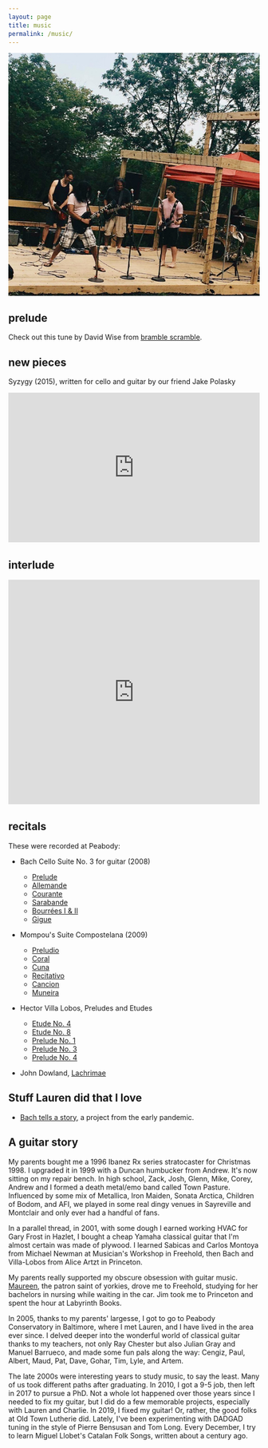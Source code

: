 ```yaml
---
layout: page
title: music
permalink: /music/
---
```


![](/assets/music.jpg)

## prelude

Check out this tune by David Wise from <a href="https://www.youtube.com/watch?v=qIk6YFTzckc" target="_blank">bramble scramble</a>.

## new pieces

Syzygy (2015), written for cello and guitar by our friend Jake Polasky

<iframe width="100%" height="300" scrolling="no" frameborder="no" allow="autoplay" src="https://w.soundcloud.com/player/?url=https%3A//api.soundcloud.com/playlists/203738773&color=%23ff5500&auto_play=false&hide_related=false&show_comments=true&show_user=true&show_reposts=false&show_teaser=true&visual=true"></iframe>

## interlude

<iframe width="100%" height="450" scrolling="no" frameborder="no" allow="autoplay" src="https://w.soundcloud.com/player/?url=https%3A//api.soundcloud.com/users/44246847&color=%23ff5500&auto_play=false&hide_related=false&show_comments=true&show_user=true&show_reposts=false&show_teaser=true"></iframe>

## recitals

These were recorded at Peabody:

* Bach Cello Suite No. 3 for guitar (2008)
    * [Prelude](/assets/Prelude.mp3)
    * [Allemande](/assets/Allemande.mp3)
    * [Courante](/assets/Courante.mp3)
    * [Sarabande](/assets/Sarabande.mp3)
    * [Bourrées I & II](/assets/Bourrées.mp3)
    * [Gigue](/assets/Gigue.mp3)

* Mompou's Suite Compostelana (2009)
    * [Preludio](/assets/Preludio.mp3)
    * [Coral](/assets/Coral.mp3)
    * [Cuna](/assets/Cuna.mp3)
    * [Recitativo](/assets/Recitativo.mp3)
    * [Cancion](/assets/Cancion.mp3)
    * [Muneira](/assets/Muneira.mp3)

* Hector Villa Lobos, Preludes and Etudes
    * [Etude No. 4](/assets/Etude4.mp3)
    * [Etude No. 8](/assets/Etude8.mp3)
    * [Prelude No. 1](/assets/Prelude1.mp3)
    * [Prelude No. 3](/assets/Prelude3.mp3)
    * [Prelude No. 4](/assets/Prelude4.mp3)

* John Dowland, [Lachrimae](/assets/Lachrimae.mp3)

## Stuff Lauren did that I love

* [Bach tells a story](/assets/bach-tells-a-story.mp3), a project from the early pandemic.

## A guitar story

My parents bought me a 1996 Ibanez Rx series stratocaster for Christmas 1998. I upgraded it in 1999 with a Duncan humbucker from Andrew. It's now sitting on my repair bench. In high school, Zack, Josh, Glenn, Mike, Corey, Andrew and I formed a death metal/emo band called Town Pasture. Influenced by some mix of Metallica, Iron Maiden, Sonata Arctica, Children of Bodom, and AFI, we played in some real dingy venues in Sayreville and Montclair and only ever had a handful of fans.

In a parallel thread, in 2001, with some dough I earned working HVAC for Gary Frost in Hazlet, I bought a cheap Yamaha classical guitar that I'm almost certain was made of plywood. I learned Sabicas and Carlos Montoya from Michael Newman at Musician's Workshop in Freehold, then Bach and Villa-Lobos from Alice Artzt in Princeton.

My parents really supported my obscure obsession with guitar music. [Maureen](/assets/maureen.jpg), the patron saint of yorkies, drove me to Freehold, studying for her bachelors in nursing while waiting in the car. Jim took me to Princeton and spent the hour at Labyrinth Books.

In 2005, thanks to my parents' largesse, I got to go to Peabody Conservatory in Baltimore, where I met Lauren, and I have lived in the area ever since. I delved deeper into the wonderful world of classical guitar thanks to my teachers, not only Ray Chester but also Julian Gray and Manuel Barrueco, and made some fun pals along the way: Cengiz, Paul, Albert, Maud, Pat, Dave, Gohar, Tim, Lyle, and Artem.

The late 2000s were interesting years to study music, to say the least. Many of us took different paths after graduating. In 2010, I got a 9-5 job, then left in 2017 to pursue a PhD. Not a whole lot happened over those years since I needed to fix my guitar, but I did do a few memorable projects, especially with Lauren and Charlie. In 2019, I fixed my guitar! Or, rather, the good folks at Old Town Lutherie did. Lately, I've been experimenting with DADGAD tuning in the style of Pierre Bensusan and Tom Long. Every December, I try to learn Miguel Llobet's Catalan Folk Songs, written about a century ago.
